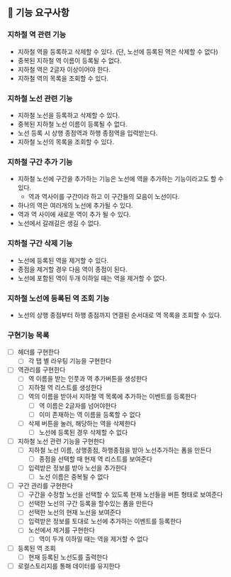 ## 🚀 기능 요구사항

### 지하철 역 관련 기능

- 지하철 역을 등록하고 삭제할 수 있다. (단, 노선에 등록된 역은 삭제할 수 없다)
- 중복된 지하철 역 이름이 등록될 수 없다.
- 지하철 역은 2글자 이상이어야 한다.
- 지하철 역의 목록을 조회할 수 있다.

### 지하철 노선 관련 기능

- 지하철 노선을 등록하고 삭제할 수 있다.
- 중복된 지하철 노선 이름이 등록될 수 없다.
- 노선 등록 시 상행 종점역과 하행 종점역을 입력받는다.
- 지하철 노선의 목록을 조회할 수 있다.

### 지하철 구간 추가 기능

- 지하철 노선에 구간을 추가하는 기능은 노선에 역을 추가하는 기능이라고도 할 수 있다.
    - 역과 역사이를 구간이라 하고 이 구간들의 모음이 노선이다.
- 하나의 역은 여러개의 노선에 추가될 수 있다.
- 역과 역 사이에 새로운 역이 추가 될 수 있다.
- 노선에서 갈래길은 생길 수 없다.

### 지하철 구간 삭제 기능

- 노선에 등록된 역을 제거할 수 있다.
- 종점을 제거할 경우 다음 역이 종점이 된다.
- 노선에 포함된 역이 두개 이하일 때는 역을 제거할 수 없다.

### 지하철 노선에 등록된 역 조회 기능

- 노선의 상행 종점부터 하행 종점까지 연결된 순서대로 역 목록을 조회할 수 있다.

### 구현기능 목록

- [ ] 헤더를 구현한다
    - [ ] 각 탭 별 라우팅 기능을 구현한다
- [ ] 역관리를 구현한다
    - [ ] 역 이름을 받는 인풋과 역 추가버튼을 생성한다
    - [ ] 지하철 역 리스트를 생성한다
    - [ ] 역의 이름을 받아서 지하철 역 목록에 추가하는 이벤트를 등록한다
        - [ ] 역 이름은 2글자를 넘어야한다
        - [ ] 이미 존재하는 역 이름을 등록할 수 없다
    - [ ] 삭제 버튼을 눌러, 해당하는 역을 삭제한다
        - [ ] 노선에 등록된 경우 삭제할 수 없다
- [ ] 지하철 노선 관련 기능을 구현한다
    - [ ] 지하철 노선 이름, 상행종점, 하행종점을 받아 노선추가하는 폼을 만든다
        - [ ] 종점을 선택할 때 현재 역 리스트를 보여준다
    - [ ] 입력받은 정보를 받아 노선을 추가한다
        - [ ] 노선 이름은 중복될 수 없다
- [ ] 구간 관리를 구현한다
    - [ ] 구간을 수정할 노선을 선택할 수 있도록 현재 노선들을 버튼 형태로 보여준다
    - [ ] 선택한 노선의 구간 등록을 할수있는 폼을 만든다
    - [ ] 선택한 노선의 현재 노선을 보여준다
    - [ ] 입력받은 정보를 토대로 노선에 추가하는 이벤트를 등록한다
    - [ ] 노선에서 제거를 구현한다
        - [ ] 역이 두개 이하일 때는 역을 제거할 수 없다
- [ ] 등록된 역 조회
    - [ ] 현재 등록된 노선도를 출력한다
- [ ] 로컬스토리지를 통해 데이터를 유지한다